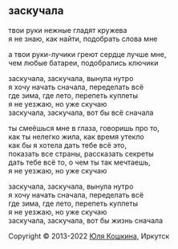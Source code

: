 ## заскучала

твои руки нежные гладят кружева  
я не знаю, как найти, подобрать слова мне   

а твои руки-лучики греют сердце лучше мне,     
чем любые батареи, подобрались ключики     

заскучала, заскучала, вынула нутро  
я хочу начать сначала, переделать всё   
где зима, где лето, перепеть куплеты  
я не уезжаю, но уже скучаю    
заскучала, заскучала, вот бы всё сначала  

ты смеёшься мне в глаза, говоришь про то,    
как ты нелегко жила, как время утекло  
как бы я хотела дать тебе всё это,  
показать все страны, рассказать секреты  
дать тебе всё то, о чем ты так мечтаешь,   
я не уезжаю, но уже скучаю  

заскучала, заскучала, вынула нутро  
я хочу начать сначала, переделать всё   
где зима, где лето, перепеть куплеты  
я не уезжаю, но уже скучаю    
заскучала, заскучала, вот бы жизнь сначала  

Copyright © 2013-2022 [Юля Кошкина](https://vk.com/koshkamoroshka), Иркутск
